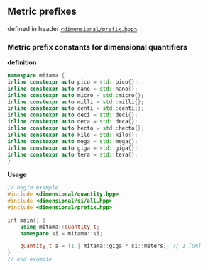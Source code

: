 ## Metric prefixes

defined in header [`<dimensional/prefix.hpp>`]().

### Metric prefix constants for dimensional quantifiers

**definition**

```cpp
namespace mitama {
inline constexpr auto pico = std::pico{};
inline constexpr auto nano = std::nano{};
inline constexpr auto micro = std::micro{};
inline constexpr auto milli = std::milli{};
inline constexpr auto centi = std::centi{};
inline constexpr auto deci = std::deci{};
inline constexpr auto deca = std::deca{};
inline constexpr auto hecto = std::hecto{};
inline constexpr auto kilo = std::kilo{};
inline constexpr auto mega = std::mega{};
inline constexpr auto giga = std::giga{};
inline constexpr auto tera = std::tera{};
}
```

**Usage** 

```cpp
// begin example
#include <dimensional/quantity.hpp>
#include <dimensional/si/all.hpp>
#include <dimensional/prefix.hpp>

int main() {
    using mitama::quantity_t;
    namespace si = mitama::si;

    quantity_t a = (1 | mitama::giga * si::meters); // 1 [Gm]
}
// end example
```